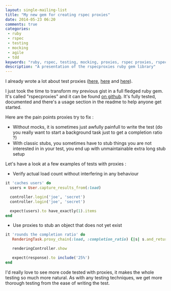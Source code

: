 ```yaml
---
layout: single-mailing-list
title: "My new gem for creating rspec proxies"
date: 2014-05-23 06:20
comments: true
categories:
 - ruby
 - rspec
 - testing
 - mocking
 - agile
 - tdd
keywords: "ruby, rspec, testing, mocking, proxies, rspec proxies, rspec proxy, agile, tdd, test driven developmnent"
description: "A presentation of the rspecproxies ruby gem library"
---
```

I already wrote a lot about test proxies ([here](/how-to-stub-around-a-call-to-the-original-method-with-rspec/), [here](/hitting-the-middle-ground-between-classicist-and-mockist-tdd/) and [here](/my-humble-advices-about-how-to-write-maintainable-tests/)).

I just took the time to transform my previous gist in a full fledged ruby gem. It's called "rspecproxies" and it can be found [on github](https://github.com/philou/rspecproxies). It's fully tested, documented and there's a usage section in the readme to help anyone get started.

Here are the pain points proxies try to fix :

* Without mocks, it is sometimes just awfully painfull to write the test (do you really want to start a background task just to get a completion ratio ?)
* With classic stubs, you sometimes have to stub things you are not interested in in your test, you end up with unmaintainable extra long stub setup

Let's have a look at a few examples of tests with proxies :

* Verify actual load count without interfering in any behaviour

```ruby
it 'caches users' do
  users = User.capture_results_from(:load)

  controller.login('joe', 'secret')
  controller.login('joe', 'secret')

  expect(users).to have_exactly(1).items
end
```

* Use proxies to stub an object that does not yet exist

```ruby
it 'rounds the completion ratio' do
   RenderingTask.proxy_chain(:load, :completion_ratio) {|s| s.and_return(0.2523) }

   renderingController.show

   expect(response).to include('25%')
end
```

I'd really love to see more code tested with proxies, it makes the whole testing so much more natural. As with any testing techniques, we get more thorough testing from the ease of writing the test.

